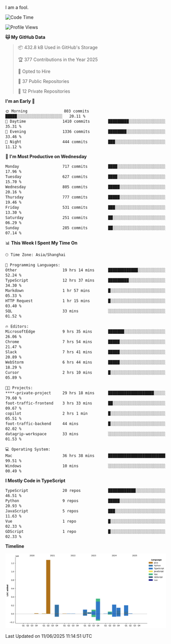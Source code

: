 I am a fool.

<!--START_SECTION:waka-->
![Code Time](http://img.shields.io/badge/Code%20Time-3%2C148%20hrs%2012%20mins-blue)

![Profile Views](http://img.shields.io/badge/Profile%20Views-3-blue)

**🐱 My GitHub Data** 

> 📦 432.8 kB Used in GitHub's Storage 
 > 
> 🏆 377 Contributions in the Year 2025
 > 
> 💼 Opted to Hire
 > 
> 📜 37 Public Repositories 
 > 
> 🔑 12 Private Repositories 
 > 
**I'm an Early 🐤** 

```text
🌞 Morning                803 commits         █████░░░░░░░░░░░░░░░░░░░░   20.11 % 
🌆 Daytime                1410 commits        █████████░░░░░░░░░░░░░░░░   35.31 % 
🌃 Evening                1336 commits        ████████░░░░░░░░░░░░░░░░░   33.46 % 
🌙 Night                  444 commits         ███░░░░░░░░░░░░░░░░░░░░░░   11.12 % 
```
📅 **I'm Most Productive on Wednesday** 

```text
Monday                   717 commits         ████░░░░░░░░░░░░░░░░░░░░░   17.96 % 
Tuesday                  627 commits         ████░░░░░░░░░░░░░░░░░░░░░   15.70 % 
Wednesday                805 commits         █████░░░░░░░░░░░░░░░░░░░░   20.16 % 
Thursday                 777 commits         █████░░░░░░░░░░░░░░░░░░░░   19.46 % 
Friday                   531 commits         ███░░░░░░░░░░░░░░░░░░░░░░   13.30 % 
Saturday                 251 commits         ██░░░░░░░░░░░░░░░░░░░░░░░   06.29 % 
Sunday                   285 commits         ██░░░░░░░░░░░░░░░░░░░░░░░   07.14 % 
```


📊 **This Week I Spent My Time On** 

```text
🕑︎ Time Zone: Asia/Shanghai

💬 Programming Languages: 
Other                    19 hrs 14 mins      █████████████░░░░░░░░░░░░   52.24 % 
TypeScript               12 hrs 37 mins      █████████░░░░░░░░░░░░░░░░   34.30 % 
Markdown                 1 hr 57 mins        █░░░░░░░░░░░░░░░░░░░░░░░░   05.33 % 
HTTP Request             1 hr 15 mins        █░░░░░░░░░░░░░░░░░░░░░░░░   03.40 % 
SQL                      33 mins             ░░░░░░░░░░░░░░░░░░░░░░░░░   01.52 % 

🔥 Editors: 
MicrosoftEdge            9 hrs 35 mins       ███████░░░░░░░░░░░░░░░░░░   26.06 % 
Chrome                   7 hrs 54 mins       █████░░░░░░░░░░░░░░░░░░░░   21.47 % 
Slack                    7 hrs 41 mins       █████░░░░░░░░░░░░░░░░░░░░   20.89 % 
WebStorm                 6 hrs 44 mins       █████░░░░░░░░░░░░░░░░░░░░   18.29 % 
Cursor                   2 hrs 10 mins       █░░░░░░░░░░░░░░░░░░░░░░░░   05.89 % 

🐱‍💻 Projects: 
****-private-project     29 hrs 18 mins      ████████████████████░░░░░   79.60 % 
foot-traffic-frontend    3 hrs 33 mins       ██░░░░░░░░░░░░░░░░░░░░░░░   09.67 % 
copilot                  2 hrs 1 min         █░░░░░░░░░░░░░░░░░░░░░░░░   05.51 % 
foot-traffic-backend     44 mins             █░░░░░░░░░░░░░░░░░░░░░░░░   02.02 % 
datagrip-workspace       33 mins             ░░░░░░░░░░░░░░░░░░░░░░░░░   01.53 % 

💻 Operating System: 
Mac                      36 hrs 38 mins      █████████████████████████   99.51 % 
Windows                  10 mins             ░░░░░░░░░░░░░░░░░░░░░░░░░   00.49 % 
```

**I Mostly Code in TypeScript** 

```text
TypeScript               20 repos            ████████████░░░░░░░░░░░░░   46.51 % 
Python                   9 repos             █████░░░░░░░░░░░░░░░░░░░░   20.93 % 
JavaScript               5 repos             ███░░░░░░░░░░░░░░░░░░░░░░   11.63 % 
Vue                      1 repo              █░░░░░░░░░░░░░░░░░░░░░░░░   02.33 % 
GDScript                 1 repo              █░░░░░░░░░░░░░░░░░░░░░░░░   02.33 % 
```



**Timeline**

![Lines of Code chart](https://raw.githubusercontent.com/VeejaLiu/VeejaLiu/master/assets/bar_graph.png)


 Last Updated on 11/06/2025 11:14:51 UTC
<!--END_SECTION:waka-->
